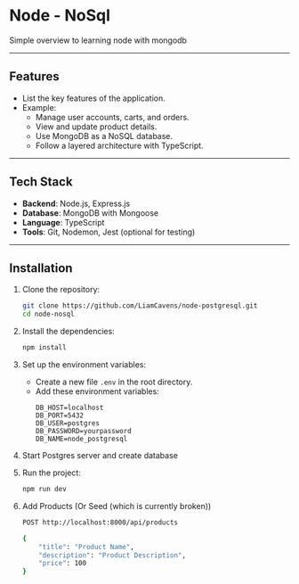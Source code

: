 # Node - NoSql

Simple overview to learning node with mongodb

---

## Features

- List the key features of the application.
- Example:
  - Manage user accounts, carts, and orders.
  - View and update product details.
  - Use MongoDB as a NoSQL database.
  - Follow a layered architecture with TypeScript.

---

## Tech Stack

- **Backend**: Node.js, Express.js
- **Database**: MongoDB with Mongoose
- **Language**: TypeScript
- **Tools**: Git, Nodemon, Jest (optional for testing)

---

## Installation

1. Clone the repository:
   ```bash
   git clone https://github.com/LiamCavens/node-postgresql.git
   cd node-nosql
    ```
2. Install the dependencies:
    ```bash
    npm install
    ```

3. Set up the environment variables:
    - Create a new file `.env` in the root directory.
    - Add these environment variables:
      ```env
      DB_HOST=localhost
      DB_PORT=5432
      DB_USER=postgres
      DB_PASSWORD=yourpassword
      DB_NAME=node_postgresql
      ```

4. Start Postgres server and create database

5. Run the project:
    ```bash
    npm run dev
    ```

6. Add Products (Or Seed (which is currently broken))
    ```bash
    POST http://localhost:8000/api/products

    {
        "title": "Product Name",
        "description": "Product Description",
        "price": 100
    }
    ```
